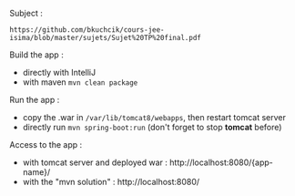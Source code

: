 Subject :

    https://github.com/bkuchcik/cours-jee-isima/blob/master/sujets/Sujet%20TP%20final.pdf

Build the app :

  - directly with IntelliJ
  - with maven `mvn clean package`

Run the app :

  - copy the .war in `/var/lib/tomcat8/webapps`, then restart tomcat server
  - directly run `mvn spring-boot:run` (don't forget to stop **tomcat** before)

Access to the app :

  - with tomcat server and deployed war : http://localhost:8080/{app-name}/
  - with the "mvn solution" : http://localhost:8080/


